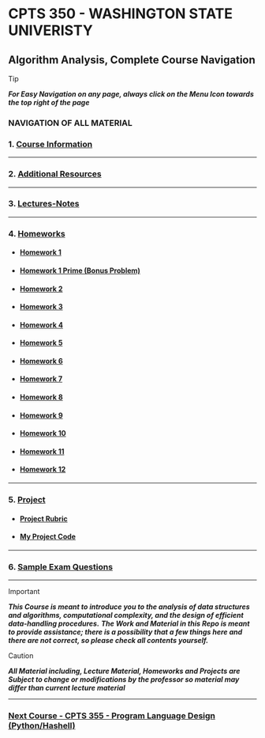 # CPTS 350 - WASHINGTON STATE UNIVERISTY
## Algorithm Analysis, Complete Course Navigation

> [!TIP]
> ***For Easy Navigation on any page, always click on the Menu Icon towards the top right of the page***

### NAVIGATION OF ALL MATERIAL 

### 1. [Course Information](https://github.com/MarkShinozaki/CPTS350-Design-AnalysisOfAlgorithms/tree/Course-Information)
---
### 2. [Additional Resources](https://github.com/MarkShinozaki/CPTS350-Design-AnalysisOfAlgorithms/tree/Additional-Resources)

---
### 3. [Lectures-Notes](https://github.com/MarkShinozaki/CPTS350-Design-AnalysisOfAlgorithms/tree/Lecture-Notes)
--- 
### 4. [Homeworks](https://github.com/MarkShinozaki/CPTS350-Design-AnalysisOfAlgorithms/tree/Homeworks)

- #### [Homework 1](https://github.com/MarkShinozaki/CPTS350-Design-AnalysisOfAlgorithms/tree/Homeworks/Homework%201)

- #### [Homework 1 Prime (Bonus Problem)](https://github.com/MarkShinozaki/CPTS350-Design-AnalysisOfAlgorithms/blob/Homeworks/Homework%203/homework1prime.pdf)

- #### [Homework 2](https://github.com/MarkShinozaki/CPTS350-Design-AnalysisOfAlgorithms/tree/Homeworks/Homework%202)

- #### [Homework 3](https://github.com/MarkShinozaki/CPTS350-Design-AnalysisOfAlgorithms/blob/Homeworks/Homework%203/Homework%203.pdf) 

- #### [Homework 4](https://github.com/MarkShinozaki/CPTS350-Design-AnalysisOfAlgorithms/blob/Homeworks/Homework%204/CPTS350%20HW4.pdf)

- #### [Homework 5](https://github.com/MarkShinozaki/CPTS350-Design-AnalysisOfAlgorithms/blob/Homeworks/Homework%205/Cpts350%20-%20HW5.pdf)

- #### [Homework 6](https://github.com/MarkShinozaki/CPTS350-Design-AnalysisOfAlgorithms/blob/Homeworks/Homework%206/350-HW6.pdf)

- #### [Homework 7](https://github.com/MarkShinozaki/CPTS350-Design-AnalysisOfAlgorithms/blob/Homeworks/Homework%207/Mark%20350%20HW%207.pdf)

- #### [Homework 8](https://github.com/MarkShinozaki/CPTS350-Design-AnalysisOfAlgorithms/blob/Homeworks/Homework%208/Scanned%20Documents%203.pdf)

- #### [Homework 9](https://github.com/MarkShinozaki/CPTS350-Design-AnalysisOfAlgorithms/blob/Homeworks/Homework%209/Scanned%20Documents%204.pdf)

- #### [Homework 10](https://github.com/MarkShinozaki/CPTS350-Design-AnalysisOfAlgorithms/blob/Homeworks/Homework%2010/homework7_new.pdf)

- #### [Homework 11 ](https://github.com/MarkShinozaki/CPTS350-Design-AnalysisOfAlgorithms/blob/Homeworks/Homework%2011/homework8-1.pdf)

- #### [Homework 12 ](https://github.com/MarkShinozaki/CPTS350-Design-AnalysisOfAlgorithms/blob/Homeworks/Homework%2012/homework10.pdf)


---
### 5. [Project](https://github.com/MarkShinozaki/CPTS350-Design-AnalysisOfAlgorithms/tree/Project)

- #### [Project Rubric](https://github.com/MarkShinozaki/CPTS350-Design-AnalysisOfAlgorithms/blob/Project/projectBDD.pdf)
- #### [My Project Code](https://github.com/MarkShinozaki/CPTS350-Design-AnalysisOfAlgorithms/blob/Project/350project.py)

---
### 6. [Sample Exam Questions](https://github.com/MarkShinozaki/CPTS350-Design-AnalysisOfAlgorithms/tree/Exams)

--- 

> [!IMPORTANT]
> ***This Course is meant to introduce you to the analysis of data structures and algorithms, computational complexity, and the design of efficient data-handling procedures.***
> ***The Work and Material in this Repo is meant to provide assistance; there is a possibility that a few things here and there are not correct, so please check all contents yourself.***


> [!CAUTION]
> ***All Material including, Lecture Material, Homeworks and Projects are Subject to change or modifications by the professor so material may differ than current lecture material***

---

### [Next Course - CPTS 355 - Program Language Design (Python/Hashell)  ](https://github.com/MarkShinozaki/CPTS355-ProgramLanguageDesign)

